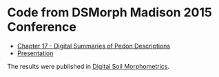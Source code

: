 # Code from DSMorph Madison 2015 Conference

- [Chapter 17 - Digital Summaries of Pedon Descriptions](https://smroecker.github.io/dsmorph-madison-2015/chapter.html)
- [Presentation](https://smroecker.github.io/dsmorph-madison-2015/presentations.html)

The results were published in [Digital Soil Morphometrics](https://www.springer.com/us/book/9783319282947).
